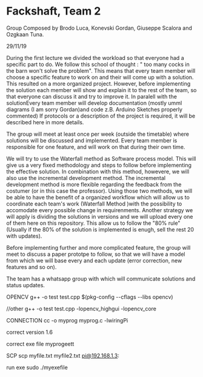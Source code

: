 # Fackshaft, Team 2
Group Composed by Brodo Luca, Konevski Gordan, Giuseppe Scalora and Ozgkaan Tuna. 

29/11/19



During the first lecture we divided the workload so that everyone had a specific part to do. 
We follow this school of thought : " too many cocks in the barn won't solve the problem". This means that every team member
will choose a specific feature to work on and their will come up with a solution.
This resulted on a more organized project. However, before implementing the solution each member 
will show and explain it to the rest of the team, so that everyone can discuss it and try to improve it. 
In paralell with the solutionEvery team member will develop documentation (mostly umml diagrams (I am sorry Gordan)and code z.B. Arduino Sketches properly commented)
If protocols or a description of the project is required, it will be described here in more details.

The group will meet at least once per week (outside the timetable) where solutions will be discussed and implemented. 
Every team member is responsible for one feature, and will work on that during their own time. 

We will try to use the Waterfall method as Software process model. This will give us a very fixed methodology and steps
to follow before implementing the effective solution. In combination with this method, howevere, we will also use the incremental 
development method. The incremental development method is more flexible regarding the feedback from the costumer (or in this
case the professor). 
Using those two methods, we will be able to have the benefit of a organized workflow which will allow us to coordinate each team's work
(Waterfall Method )with the possibility to accomodate every possible change in requirenments. Another strategy we will apply is dividing
the solutions in versions and we will upload every one of them here on this repository. This allow us to follow the "80% rule" (Usually
if the 80% of the solution is implemented is enugh, sell the rest 20 with updates). 

Before implementing further and more complicated feature, the group will meet to discuss a paper prototpe to follow, so that we will have a 
model from which we will base every and each update (error correction, new features and so on).

The team has a whatsapp group with which will communicate solutions and status updates.



OPENCV 
g++ -o test test.cpp $(pkg-config --cflags --libs opencv)

//other 
g++ -o test test.cpp -lopencv_highgui -lopencv_core


CONNECTION
cc -o myprog myprog.c -lwiringPi


correct version
1.6

correct exe file
myprogeett

SCP
scp myfile.txt myfile2.txt pi@192.168.1.3:

run exe
sudo ./myexefile


